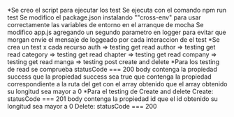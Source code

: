 *Se creo el script para ejecutar los test
    Se ejecuta con el comando npm run test
    Se modifico el package.json instalando ""cross-env" para usar correctamente las variables de entorno
    en el arranque de mocha
    Se modifico app.js agregando un segundo parametro en logger para 
    evitar que morgan envie el mensaje de loggeado por cada interaccion de el test
*Se crea un test x cada recurso 
    auth => testing get read
    author => testing get read
    category => testing get read
    chapter => testing get read
    company => testing get read
    manga => testing post create and delete
*Para los testing de read se comprueba 
    statusCode === 200
    body contenga la propiedad success
    que la propiedad success sea true
    que contenga la propiedad correspondiente a la ruta del get con el array obtenido
    que el array obtenido su longitud sea mayor a 0
*Para el testing de Create and delete
    Create:
        statusCode === 201
        body contenga la propiedad id
        que el id obtenido su longitud sea mayor a 0
    Delete:
        statusCode === 200